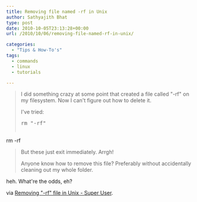 ```yaml
---
title: Removing file named -rf in Unix
author: Sathyajith Bhat
type: post
date: 2010-10-05T23:13:28+00:00
url: /2010/10/06/removing-file-named-rf-in-unix/

categories:
  - "Tips & How-To's"
tags:
  - commands
  - linux
  - tutorials

---
```

> I did something crazy at some point that created a file called "-rf" on my filesystem. Now I can't figure out how to delete it.
> 
> I've tried:
> 
> <pre>rm "-rf"
rm \-rf</pre>
> 
> But these just exit immediately. Arrgh!
> 
> Anyone know how to remove this file? Preferably without accidentally cleaning out my whole folder.

heh. What're the odds, eh?

via [Removing "-rf" file in Unix - Super User][1].

 [1]: https://superuser.com/q/196236/4377
